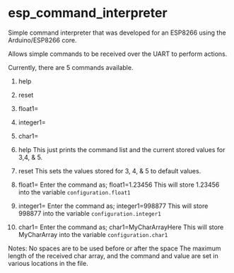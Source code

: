 # esp_command_interpreter

Simple command interpreter that was developed for an ESP8266 using the Arduino/ESP8266 core.

Allows simple commands to be received over the UART to perform actions.

Currently, there are 5 commands available.
1. help
2. reset
3. float1=
4. integer1=
5. char1=

1. help
This just prints the command list and the current stored values for 3,4, & 5.

2. reset
This sets the values stored for 3, 4, & 5 to default values.

3. float1=
Enter the command as;
float1=1.23456
This will store 1.23456 into the variable `configuration.float1`

4. integer1=
Enter the command as;
integer1=998877
This will store 998877 into the variable `configuration.integer1`

3. char1=
Enter the command as;
char1=MyCharArrayHere
This will store MyCharArray into the variable `configuration.char1`

Notes:
No spaces are to be used before or after the space
The maximum length of the received char array, and the command and value are set in various locations in the file.
